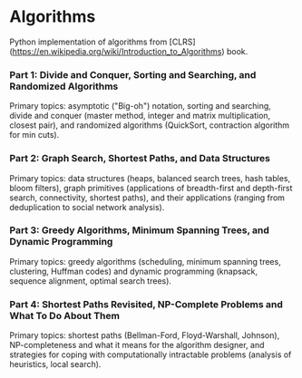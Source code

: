 # Algorithms

Python implementation of algorithms from [CLRS] (https://en.wikipedia.org/wiki/Introduction_to_Algorithms) book.

### Part 1: Divide and Conquer, Sorting and Searching, and Randomized Algorithms

Primary topics: asymptotic ("Big-oh") notation, sorting and searching, divide and conquer (master method, integer and matrix multiplication, closest pair), and randomized algorithms (QuickSort, contraction algorithm for min cuts).

### Part 2: Graph Search, Shortest Paths, and Data Structures

Primary topics: data structures (heaps, balanced search trees, hash tables, bloom filters), graph primitives (applications of breadth-first and depth-first search, connectivity, shortest paths), and their applications (ranging from deduplication to social network analysis).

### Part 3: Greedy Algorithms, Minimum Spanning Trees, and Dynamic Programming

Primary topics: greedy algorithms (scheduling, minimum spanning trees, clustering, Huffman codes) and dynamic programming (knapsack, sequence alignment, optimal search trees).

### Part 4: Shortest Paths Revisited, NP-Complete Problems and What To Do About Them

Primary topics: shortest paths (Bellman-Ford, Floyd-Warshall, Johnson), NP-completeness and what it means for the algorithm designer, and strategies for coping with computationally intractable problems (analysis of heuristics, local search).
